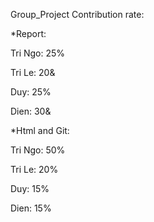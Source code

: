 Group_Project
Contribution rate:


*Report:

Tri Ngo: 25%

Tri Le: 20&

Duy: 25%

Dien: 30&


*Html and Git:

Tri Ngo: 50%

Tri Le: 20%

Duy: 15%

Dien: 15%
